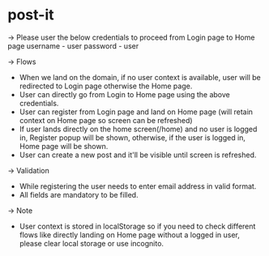 # post-it
-> Please user the below credentials to proceed from Login page to Home page
username - user
password - user

-> Flows
- When we land on the domain, if no user context is available, user will be redirected to Login page otherwise the Home page.
- User can directly go from Login to Home page using the above credentials.
- User can register from Login page and land on Home page (will retain context on Home page so screen can be refreshed)
- If user lands directly on the home screen(/home) and no user is logged in, Register popup will be shown, otherwise, if the user is logged in, Home page will be shown.
- User can create a new post and it'll be visible until screen is refreshed.

-> Validation
- While registering the user needs to enter email address in valid format.
- All fields are mandatory to be filled.

-> Note
- User context is stored in localStorage so if you need to check different flows like directly landing on Home page without a logged in user, please clear local storage or use incognito.
